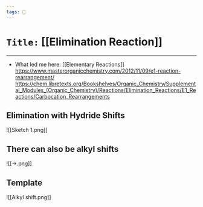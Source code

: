 ```yaml
---
tags: 🧪
---
```

# `Title:` [[Elimination Reaction]]
--- 

- What led me here: [[Elementary Reactions]]
https://www.masterorganicchemistry.com/2012/11/09/e1-reaction-rearrangement/
https://chem.libretexts.org/Bookshelves/Organic_Chemistry/Supplemental_Modules_(Organic_Chemistry)/Reactions/Elimination_Reactions/E1_Reactions/Carbocation_Rearrangements




## Elimination with Hydride Shifts
![[Sketch 1.png]]


## There can also be alkyl shifts
![[→.png]]


## Template

![[Alkyl shift.png]]
